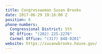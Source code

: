 ```yaml
---
title: Congresswoman Susan Brooks
date: 2017-06-29 19:16:00 Z
position: 6
phone-numbers:
  Congressional District: 5th
  DC Office: "(202) 225-2276"
  Carmel Office: "(317) 848-0201"
website: https://susanwbrooks.house.gov/
---
```


